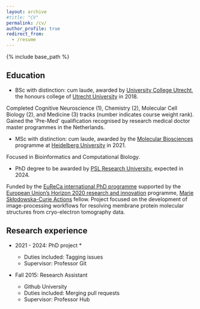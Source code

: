 ```yaml
---
layout: archive
#title: "CV"
permalink: /cv/
author_profile: true
redirect_from:
  - /resume
---
```


{% include base_path %}

Education
------
* BSc with distinction: cum laude, awarded by [University College Utrecht](https://www.uu.nl/en/organisation/university-college-utrecht), the honours college of [Utrecht University](https://www.uu.nl/en) in 2018.

Completed Cognitive Neuroscience (1), Chemistry (2), Molecular Cell Biology (2), and Medicine (3) tracks (number indicates course weight rank). Gained the 'Pre-Med' qualification recognised by research medical doctor master programmes in the Netherlands.

* MSc with distinction: cum laude, awarded by the [Molecular Biosciences](https://www.uni-heidelberg.de/en/study/all-subjects/molecular-biosciences/molecular-biosciences-master) programme at [Heidelberg University](https://www.uni-heidelberg.de/en) in 2021.

Focused in Bioinformatics and Computational Biology.

* PhD degree to be awarded by [PSL Research University](https://psl.eu/en), expected in 2024.

Funded by the [EuReCa international PhD programme](https://training.institut-curie.org/eureca) supported by the [European Union’s Horizon 2020 research and innovation](https://research-and-innovation.ec.europa.eu/funding/funding-opportunities/funding-programmes-and-open-calls/horizon-2020_en) programme, [Marie Skłodowska-Curie Actions](https://marie-sklodowska-curie-actions.ec.europa.eu/) fellow. Project focused on the development of image-processing workflows for resolving membrane protein molecular structures from cryo-electron tomography data.


Research experience
------
* 2021 - 2024: PhD project
  * 
  * Duties included: Tagging issues
  * Supervisor: Professor Git

* Fall 2015: Research Assistant
  * Github University
  * Duties included: Merging pull requests
  * Supervisor: Professor Hub
